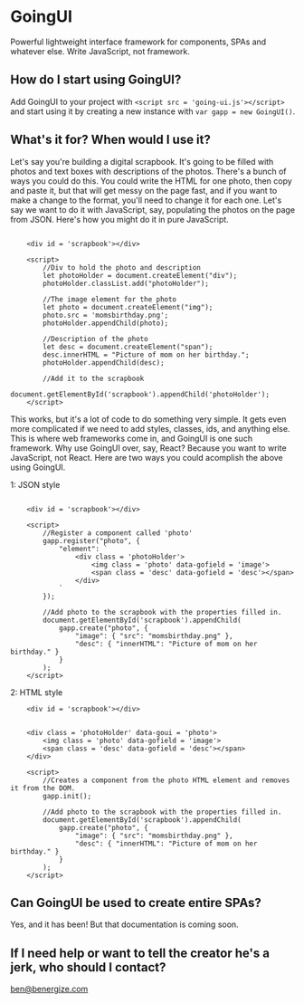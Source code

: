 # GoingUI
Powerful lightweight interface framework for components, SPAs and whatever else. Write JavaScript, not framework.

## How do I start using GoingUI?
Add GoingUI to your project with `<script src = 'going-ui.js'></script>` and start using it by creating a new instance with `var gapp = new GoingUI()`.

## What's it for? When would I use it?
Let's say you're building a digital scrapbook. It's going to be filled with photos and text boxes with descriptions of the photos. There's a bunch of ways you could do this. You could write the HTML for one photo, then copy and paste it, but that will get messy on the page fast, and if you want to make a change to the format, you'll need to change it for each one. Let's say we want to do it with JavaScript, say, populating the photos on the page from JSON. Here's how you might do it in pure JavaScript.

```

	<div id = 'scrapbook'></div>
	
	<script>
		//Div to hold the photo and description
		let photoHolder = document.createElement("div");
		photoHolder.classList.add("photoHolder");

		//The image element for the photo
		let photo = document.createElement("img");
		photo.src = 'momsbirthday.png';
		photoHolder.appendChild(photo);

		//Description of the photo
		let desc = document.createElement("span");
		desc.innerHTML = "Picture of mom on her birthday.";
		photoHolder.appendChild(desc);

		//Add it to the scrapbook
		document.getElementById('scrapbook').appendChild('photoHolder');
	</script>
```

This works, but it's a lot of code to do something very simple. It gets even more complicated if we need to add styles, classes, ids, and anything else. This is where web frameworks come in, and GoingUI is one such framework. Why use GoingUI over, say, React? Because you want to write JavaScript, not React. Here are two ways you could acomplish the above using GoingUI.

1: JSON style
```

	<div id = 'scrapbook'></div>
	
	<script>
		//Register a component called 'photo'
		gapp.register("photo", {
			"element": `
				<div class = 'photoHolder'>
					<img class = 'photo' data-gofield = 'image'>
					<span class = 'desc' data-gofield = 'desc'></span>
				</div>
			`
		});

		//Add photo to the scrapbook with the properties filled in.
		document.getElementById('scrapbook').appendChild(
			gapp.create("photo", {
				"image": { "src": "momsbirthday.png" },
				"desc": { "innerHTML": "Picture of mom on her birthday." }
			}
		);
	</script>
```

2: HTML style
```
	<div id = 'scrapbook'></div>


	<div class = 'photoHolder' data-goui = 'photo'>
		<img class = 'photo' data-gofield = 'image'>
		<span class = 'desc' data-gofield = 'desc'></span>
	</div>
	
	<script>
		//Creates a component from the photo HTML element and removes it from the DOM.
		gapp.init();
		
		//Add photo to the scrapbook with the properties filled in.
		document.getElementById('scrapbook').appendChild(
			gapp.create("photo", {
				"image": { "src": "momsbirthday.png" },
				"desc": { "innerHTML": "Picture of mom on her birthday." }
			}
		);
	</script>
```

## Can GoingUI be used to create entire SPAs?

Yes, and it has been! But that documentation is coming soon.

## If I need help or want to tell the creator he's a jerk, who should I contact?

ben@benergize.com
